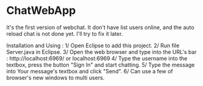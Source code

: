 # ChatWebApp
It's the first version of webchat. It don't have list users online, and the auto reload chat is not done yet. I'll try to fix it later.

Installation and Using :
1/ Open Eclipse to add this project.
2/ Run file Server.java in Eclipse.
3/ Open the web browser and type into the URL's bar : 
	http://localhost:6969/ 
or
	localhost:6969
4/ Type the username into the textbox, press the button "Sign In" and start chatting.
5/ Type the message into Your message's textbox and click "Send".
6/ Can use a few of browser's new windows to multi users.

